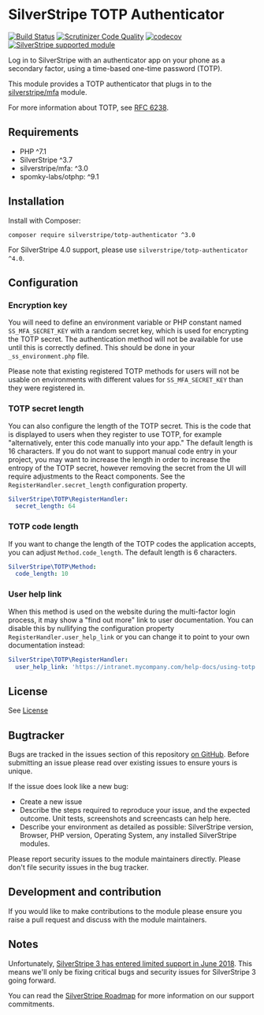 # SilverStripe TOTP Authenticator

[![Build Status](https://travis-ci.com/silverstripe/silverstripe-totp-authenticator.svg?branch=master)](https://travis-ci.com/silverstripe/silverstripe-totp-authenticator)
[![Scrutinizer Code Quality](https://scrutinizer-ci.com/g/silverstripe/silverstripe-totp-authenticator/badges/quality-score.png?b=master)](https://scrutinizer-ci.com/g/silverstripe/silverstripe-totp-authenticator/?branch=master)
[![codecov](https://codecov.io/gh/silverstripe/silverstripe-totp-authenticator/branch/master/graph/badge.svg)](https://codecov.io/gh/silverstripe/silverstripe-totp-authenticator)
[![SilverStripe supported module](https://img.shields.io/badge/silverstripe-supported-0071C4.svg)](https://www.silverstripe.org/software/addons/silverstripe-commercially-supported-module-list/)

Log in to SilverStripe with an authenticator app on your phone as a secondary factor, using a time-based one-time
password (TOTP).

This module provides a TOTP authenticator that plugs in to the [silverstripe/mfa](https://github.com/silverstripe/mfa)
module.

For more information about TOTP, see [RFC 6238](https://tools.ietf.org/html/rfc6238).

## Requirements

* PHP ^7.1
* SilverStripe ^3.7
* silverstripe/mfa: ^3.0
* spomky-labs/otphp: ^9.1

## Installation

Install with Composer:

```
composer require silverstripe/totp-authenticator ^3.0
```

For SilverStripe 4.0 support, please use `silverstripe/totp-authenticator ^4.0`.

## Configuration

### Encryption key

You will need to define an environment variable or PHP constant named `SS_MFA_SECRET_KEY` with a random secret key,
which is used for encrypting the TOTP secret. The authentication method will not be available for use until this
is correctly defined. This should be done in your `_ss_environment.php` file.

Please note that existing registered TOTP methods for users will not be usable on environments with different values
for `SS_MFA_SECRET_KEY` than they were registered in.

### TOTP secret length

You can also configure the length of the TOTP secret. This is the code that is displayed to users when they register
to use TOTP, for example "alternatively, enter this code manually into your app." The default length is 16 characters.
If you do not want to support manual code entry in your project, you may want to increase the length in order to
increase the entropy of the TOTP secret, however removing the secret from the UI will require adjustments to the React
components. See the `RegisterHandler.secret_length` configuration property.

```yaml
SilverStripe\TOTP\RegisterHandler:
  secret_length: 64
```

### TOTP code length

If you want to change the length of the TOTP codes the application accepts, you can adjust `Method.code_length`. The
default length is 6 characters.

```yaml
SilverStripe\TOTP\Method:
  code_length: 10
```

### User help link

When this method is used on the website during the multi-factor login process, it may show a "find out more" link
to user documentation. You can disable this by nullifying the configuration property `RegisterHandler.user_help_link`
or you can change it to point to your own documentation instead:

```yaml
SilverStripe\TOTP\RegisterHandler:
  user_help_link: 'https://intranet.mycompany.com/help-docs/using-totp'
```

## License

See [License](LICENSE.md)

## Bugtracker

Bugs are tracked in the issues section of this repository [on GitHub](https://github.com/silverstripe/silverstripe-totp-authenticator). Before submitting an issue please read over
existing issues to ensure yours is unique.

If the issue does look like a new bug:

 - Create a new issue
 - Describe the steps required to reproduce your issue, and the expected outcome. Unit tests, screenshots
   and screencasts can help here.
 - Describe your environment as detailed as possible: SilverStripe version, Browser, PHP version,
   Operating System, any installed SilverStripe modules.

Please report security issues to the module maintainers directly. Please don't file security issues in the bug tracker.

## Development and contribution

If you would like to make contributions to the module please ensure you raise a pull request and discuss with the
module maintainers.

## Notes

Unfortunately, [SilverStripe 3 has entered limited support in June 2018](https://www.silverstripe.org/blog/update-on-silverstripe-5-x/). This means we'll only be fixing critical bugs and security issues for SilverStripe 3 going forward.

You can read the [SilverStripe Roadmap](https://www.silverstripe.org/software/roadmap/) for more information on our support commitments.
